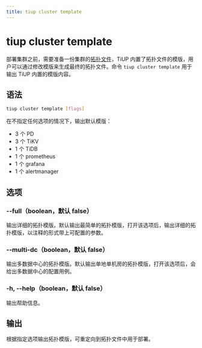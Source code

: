 ```yaml
---
title: tiup cluster template
---
```


# tiup cluster template

部署集群之前，需要准备一份集群的[拓扑文件](/tiup/tiup-cluster-topology-reference.md)，TiUP 内置了拓扑文件的模版，用户可以通过修改模版来生成最终的拓扑文件。命令 `tiup cluster template` 用于输出 TiUP 内置的模版内容。

## 语法

```sh
tiup cluster template [flags]
```

在不指定任何选项的情况下，输出默认模版：

- 3 个 PD
- 3 个 TiKV
- 1 个 TiDB
- 1 个 prometheus
- 1 个 grafana
- 1 个 alertmanager

## 选项

### --full（boolean，默认 false）

输出详细的拓扑模版。默认输出最简单的拓扑模版，打开该选项后，输出详细的拓扑模版，以注释的形式带上可配置的参数。

### --multi-dc（boolean，默认 false）

输出多数据中心的拓扑模版。默认输出单地单机房的拓扑模版，打开该选项后，会给出多数据中心的配置用例。

### -h, --help（boolean，默认 false）

输出帮助信息。

## 输出

根据指定选项输出拓扑模版，可重定向到拓扑文件中用于部署。